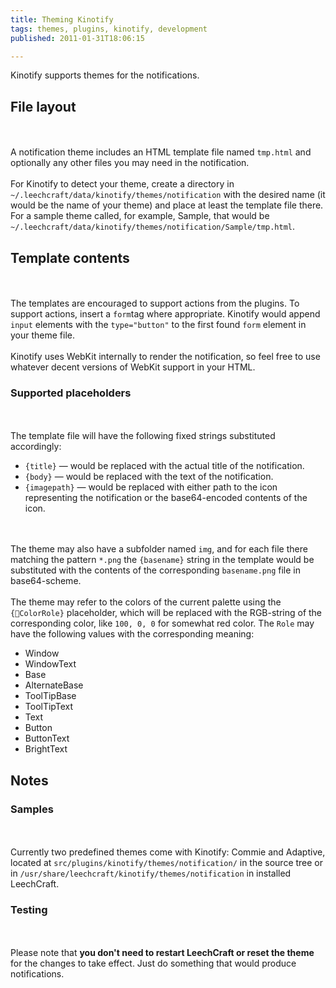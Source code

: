 ```yaml
---
title: Theming Kinotify
tags: themes, plugins, kinotify, development
published: 2011-01-31T18:06:15

---
```


Kinotify supports themes for the notifications.

File layout
-----------

\
\
A notification theme includes an HTML template file named `tmp.html` and
optionally any other files you may need in the notification.\
\
For Kinotify to detect your theme, create a directory in
`~/.leechcraft/data/kinotify/themes/notification` with the desired name
(it would be the name of your theme) and place at least the template
file there. For a sample theme called, for example, Sample, that would
be `~/.leechcraft/data/kinotify/themes/notification/Sample/tmp.html`.

Template contents
-----------------

\
\
The templates are encouraged to support actions from the plugins. To
support actions, insert a `form`tag where appropriate. Kinotify would
append `input` elements with the `type="button"` to the first found
`form` element in your theme file.\
\
Kinotify uses WebKit internally to render the notification, so feel free
to use whatever decent versions of WebKit support in your HTML.

### Supported placeholders

\
\
The template file will have the following fixed strings substituted
accordingly:

-   `{title}` — would be replaced with the actual title of
    the notification.
-   `{body}` — would be replaced with the text of the notification.
-   `{imagepath}` — would be replaced with either path to the icon
    representing the notification or the base64-encoded contents of
    the icon.

\
\
The theme may also have a subfolder named `img`, and for each file there
matching the pattern `*.png` the `{basename}` string in the template
would be substituted with the contents of the corresponding
`basename.png` file in base64-scheme.\
\
The theme may refer to the colors of the current palette using the
`{ColorRole}` placeholder, which will be replaced with the RGB-string
of the corresponding color, like `100, 0, 0` for somewhat red color. The
`Role` may have the following values with the corresponding meaning:

-   Window
-   WindowText
-   Base
-   AlternateBase
-   ToolTipBase
-   ToolTipText
-   Text
-   Button
-   ButtonText
-   BrightText

Notes
-----

### Samples

\
\
Currently two predefined themes come with Kinotify: Commie and Adaptive,
located at `src/plugins/kinotify/themes/notification/` in the source
tree or in `/usr/share/leechcraft/kinotify/themes/notification` in
installed LeechCraft.

### Testing

\
\
Please note that **you don't need to restart LeechCraft or reset the
theme** for the changes to take effect. Just do something that would
produce notifications.